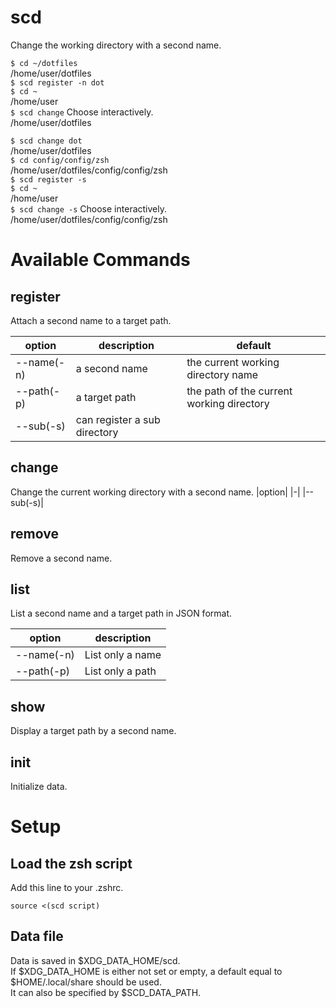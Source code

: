 # scd
Change the working directory with a second name.  

`$ cd ~/dotfiles`  
/home/user/dotfiles  
`$ scd register -n dot`  
`$ cd ~`  
/home/user  
`$ scd change` Choose interactively.  
/home/user/dotfiles  

`$ scd change dot`  
/home/user/dotfiles  
`$ cd config/config/zsh`  
/home/user/dotfiles/config/config/zsh  
`$ scd register -s`  
`$ cd ~`  
/home/user  
`$ scd change -s` Choose interactively.  
/home/user/dotfiles/config/config/zsh  

# Available Commands
## register
Attach a second name to a target path.

|option|description|default|
|-|-|-|
|--name(-n)|a second name|the current working directory name|
|--path(-p)|a target path|the path of the current working directory|
|--sub(-s)|can register a sub directory|

## change
Change the current working directory with a second name.
|option|
|-|
|--sub(-s)|

## remove
Remove a second name.

## list
List a second name and a target path in JSON format.

|option|description|
|-|-|
|--name(-n)|List only a name|
|--path(-p)|List only a path|

## show
Display a target path by a second name.

## init
Initialize data.

# Setup
## Load the zsh script
Add this line to your .zshrc.
```shell
source <(scd script)
```
## Data file
Data is saved in $XDG_DATA_HOME/scd.  
If $XDG_DATA_HOME is either not set or empty, a default equal to $HOME/.local/share should be used.  
It can also be specified by $SCD_DATA_PATH.
